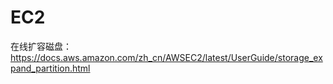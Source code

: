 # EC2

在线扩容磁盘：https://docs.aws.amazon.com/zh_cn/AWSEC2/latest/UserGuide/storage_expand_partition.html
